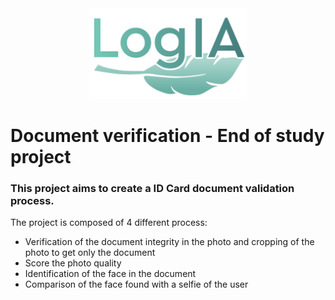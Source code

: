 <div align="center">
  <img src="./medias/logo.png" width="50%" alt="Logo">
</div>

# Document verification - End of study project

### This project aims to create a ID Card document validation process.

The project is composed of 4 different process:
- Verification of the document integrity in the photo and cropping of the photo to get only the document
- Score the photo quality
- Identification of the face in the document
- Comparison of the face found with a selfie of the user